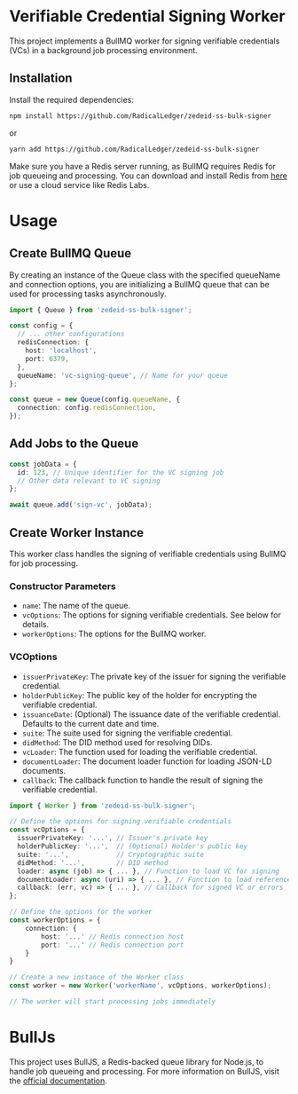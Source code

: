 # Verifiable Credential Signing Worker

This project implements a BullMQ worker for signing verifiable credentials (VCs) in a background job processing environment.

## Installation

Install the required dependencies:

```bash
npm install https://github.com/RadicalLedger/zedeid-ss-bulk-signer
```
or
```bash
yarn add https://github.com/RadicalLedger/zedeid-ss-bulk-signer
```

Make sure you have a Redis server running, as BullMQ requires Redis for job queueing and processing. You can download and install Redis from [here](https://redis.io/downloads/) or use a cloud service like Redis Labs.

# Usage

## Create BullMQ Queue

By creating an instance of the Queue class with the specified queueName and connection options, you are initializing a BullMQ queue that can be used for processing tasks asynchronously.

```ts
import { Queue } from 'zedeid-ss-bulk-signer';

const config = {
  // ... other configurations
  redisConnection: {
    host: 'localhost',
    port: 6379,
  },
  queueName: 'vc-signing-queue', // Name for your queue
};

const queue = new Queue(config.queueName, {
  connection: config.redisConnection,
});
```

## Add Jobs to the Queue
```ts
const jobData = {
  id: 123, // Unique identifier for the VC signing job
  // Other data relevant to VC signing
};

await queue.add('sign-vc', jobData);

```

## Create Worker Instance

This worker class handles the signing of verifiable credentials using BullMQ for job processing.

### Constructor Parameters

* `name`: The name of the queue.
* `vcOptions`: The options for signing verifiable credentials. See below for details.
* `workerOptions`: The options for the BullMQ worker.

### VCOptions

* `issuerPrivateKey`: The private key of the issuer for signing the verifiable credential.
* `holderPublicKey`: The public key of the holder for encrypting the verifiable credential.
* `issuanceDate`: (Optional) The issuance date of the verifiable credential. Defaults to the current date and time.
* `suite`: The suite used for signing the verifiable credential.
* `didMethod`: The DID method used for resolving DIDs.
* `vcLoader`: The function used for loading the verifiable credential.
* `documentLoader`: The document loader function for loading JSON-LD documents.
* `callback`: The callback function to handle the result of signing the verifiable credential.

```ts
import { Worker } from 'zedeid-ss-bulk-signer';

// Define the options for signing verifiable credentials
const vcOptions = {
  issuerPrivateKey: '...', // Issuer's private key
  holderPublicKey: '...',  // (Optional) Holder's public key
  suite: '...',            // Cryptographic suite
  didMethod: '...',        // DID method
  loader: async (job) => { ... }, // Function to load VC for signing
  documentLoader: async (uri) => { ... }, // Function to load referenced documents
  callback: (err, vc) => { ... }, // Callback for signed VC or errors
};

// Define the options for the worker
const workerOptions = {
    connection: {
        host: '...' // Redis connection host
        port: '...' // Redis connection port
    }
}

// Create a new instance of the Worker class
const worker = new Worker('workerName', vcOptions, workerOptions);

// The worker will start processing jobs immediately
```

# BullJs

This project uses BullJS, a Redis-backed queue library for Node.js, to handle job queueing and processing. For more information on BullJS, visit the [official documentation](https://github.com/OptimalBits/bull).

